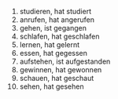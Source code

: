 1. studieren, hat studiert
2. anrufen, hat angerufen
3. gehen, ist gegangen
4. schlafen, hat geschlafen
5. lernen, hat gelernt
6. essen, hat gegessen
7. aufstehen, ist aufgestanden
8. gewinnen, hat gewonnen
9. schauen, hat geschaut
10. sehen, hat gesehen
